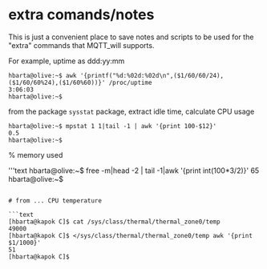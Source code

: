 # extra comands/notes

This is just a convenient place to save notes and scripts to be used for the "extra" commands that MQTT_will supports.

For example, uptime as ddd:yy:mm

```text
hbarta@olive:~$ awk '{printf("%d:%02d:%02d\n",($1/60/60/24),($1/60/60%24),($1/60%60))}' /proc/uptime
3:06:03
hbarta@olive:~$
```

from the package `sysstat` package, extract idle time, calculate CPU usage

```text
hbarta@olive:~$ mpstat 1 1|tail -1 | awk '{print 100-$12}'
0.5
hbarta@olive:~$ 
```

% memory used

'''text
hbarta@olive:~$ free -m|head -2 | tail -1|awk '{print int(100*$3/$2)}'
65
hbarta@olive:~$ 
```

# from ... CPU temperature

```text
[hbarta@kapok C]$ cat /sys/class/thermal/thermal_zone0/temp
49000
[hbarta@kapok C]$ </sys/class/thermal/thermal_zone0/temp awk '{print $1/1000}'
51
[hbarta@kapok C]$ 
